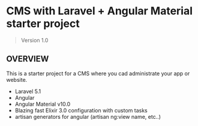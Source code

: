 # CMS with Laravel + Angular Material starter project
> Version 1.0

## OVERVIEW
This is a starter project for a CMS where you cad administrate your app or website.

* Laravel 5.1
* Angular
* Angular Material v10.0
* Blazing fast Elixir 3.0 configuration with custom tasks
* artisan generators for angular (artisan ng:view name, etc..)